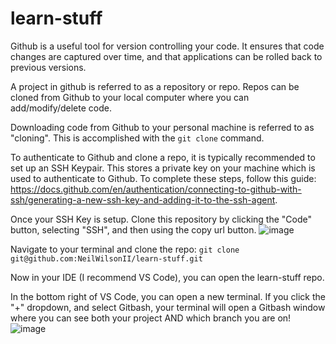 # learn-stuff
Github is a useful tool for version controlling your code. It ensures that code changes are captured over time, and that applications can be rolled back to previous versions.

A project in github is referred to as a repository or repo. Repos can be cloned from Github to your local computer where you can add/modify/delete code.

Downloading code from Github to your personal machine is referred to as "cloning". This is accomplished with the ```git clone``` command.

To authenticate to Github and clone a repo, it is typically recommended to set up an SSH Keypair. This stores a private key on your machine which is used to authenticate to Github. To complete these steps, follow this guide: https://docs.github.com/en/authentication/connecting-to-github-with-ssh/generating-a-new-ssh-key-and-adding-it-to-the-ssh-agent.

Once your SSH Key is setup. Clone this repository by clicking the "Code" button, selecting "SSH", and then using the copy url button. 
![image](https://github.com/NeilWilsonII/learn-stuff/assets/37984321/fa4b2fd7-cf9f-4fba-abbd-573dc4136cc4)

Navigate to your terminal and clone the repo:
``` git clone git@github.com:NeilWilsonII/learn-stuff.git ```

Now in your IDE (I recommend VS Code), you can open the learn-stuff repo.

In the bottom right of VS Code, you can open a new terminal. If you click the "+" dropdown, and select Gitbash, your terminal will open a Gitbash window where you can see both your project AND which branch you are on!
![image](https://github.com/NeilWilsonII/learn-stuff/assets/37984321/5be64b2b-12f1-4917-bf02-0eeb0ce9fc48)

